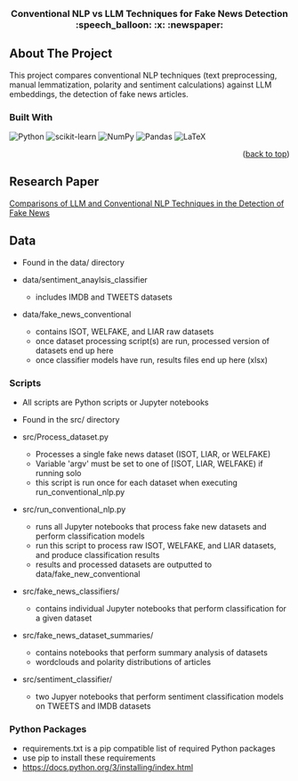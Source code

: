 
<a id="readme-top"></a>





<br />
<div align="center">
  <a href="https://github.com/desobob11/SDLDoom">
  </a>

  <h3 align="center">Conventional NLP vs LLM Techniques for Fake News Detection :speech_balloon: :x: :newspaper:</h3>

</div>





## About The Project

This project compares conventional NLP techniques (text preprocessing, manual lemmatization, polarity and sentiment calculations) against LLM embeddings, the detection of fake news articles.

### Built With

![Python](https://img.shields.io/badge/python-3670A0?style=for-the-badge&logo=python&logoColor=ffdd54)
![scikit-learn](https://img.shields.io/badge/scikit--learn-%23F7931E.svg?style=for-the-badge&logo=scikit-learn&logoColor=white)
![NumPy](https://img.shields.io/badge/numpy-%23013243.svg?style=for-the-badge&logo=numpy&logoColor=white)
 	![Pandas](https://img.shields.io/badge/pandas-%23150458.svg?style=for-the-badge&logo=pandas&logoColor=white)
  ![LaTeX](https://img.shields.io/badge/latex-%23008080.svg?style=for-the-badge&logo=latex&logoColor=white)

<p align="right">(<a href="#readme-top">back to top</a>)</p>

## Research Paper
[Comparisons of LLM and Conventional NLP Techniques in the
Detection of Fake News](./Comparisons%20of%20LLM%20and%20Conventional%20NLP%20Techniques%20Fake%20News%20Detection.pdf)


## Data

* Found in the data/ directory

* data/sentiment_anaylsis_classifier
	* includes IMDB and TWEETS datasets

* data/fake_news_conventional
	* contains ISOT, WELFAKE, and LIAR raw datasets
	* once dataset processing script(s) are run, processed version of datasets end up here
	* once classifier models have run, results files end up here (xlsx)


### Scripts

* All scripts are Python scripts or Jupyter notebooks
* Found in the src/ directory

* src/Process_dataset.py
	* Processes a single fake news dataset (ISOT, LIAR, or WELFAKE)
	* Variable 'argv' must be set to one of [ISOT, LIAR, WELFAKE) if running solo
	* this script is run once for each dataset when executing run_conventional_nlp.py

* src/run_conventional_nlp.py
	* runs all Jupyter notebooks that process fake new datasets and perform classification models
	* run this script to process raw ISOT, WELFAKE, and LIAR datasets, and produce classification results
	* results and processed datasets are outputted to data/fake_new_conventional

* src/fake_news_classifiers/
	* contains individual Jupyter notebooks that perform classification for a given dataset

* src/fake_news_dataset_summaries/
	* contains notebooks that perform summary analysis of datasets
	* wordclouds and polarity distributions of articles

* src/sentiment_classifier/
	* two Jupyer notebooks that perform sentiment classification models on TWEETS and IMDB datasets

### Python Packages

* requirements.txt is a pip compatible list of required Python packages
* use pip to install these requirements
*	https://docs.python.org/3/installing/index.html

